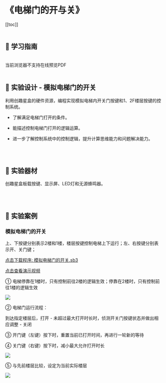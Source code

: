 # 《电梯门的开与关》

[[toc]]
<br><br>

## 📒 学习指南

<br>
<object data="/tutorial/starbox_yj/pdf/第22课电梯门的开与关.pdf" type="application/pdf" width=1200 height=800 name="电梯门的开与关">
当前浏览器不支持在线预览PDF
</object>

<br>
<br>

## 📐 实验设计 - 模拟电梯门的开关

利用创趣星盒的硬件资源，编程实现模拟电梯内开关门按键和1、2F楼层按键的控制系统。

- 了解满足电梯门打开的条件。

- 能描述控制电梯门打开的逻辑运算。

- 进一步了解控制系统中的控制逻辑，提升计算思维能力和问题解决能力。

<br><br>

## 🧰 实验器材

创趣星盒板载按键、显示屏、LED灯和无源蜂鸣器。

<br><br>

## 🌰 实验案例

### 模拟电梯门的开关

上、下按键分别表示2楼和1楼，楼层按键控制电梯上下运行；左、右按键分别表示开、关门键；

<a href="/tutorial/starbox_yj/sb3/06/模拟电梯门的开关.sb3">点击下载程序: 模拟电梯门的开关.sb3</a>

<a href="https://www.bilibili.com/video/BV1jrYaznEZw/?spm_id_from=333.1387.upload.video_card.click&vd_source=d34a80bae9d64a0c5a0716bd47877802" target="_blank">点击查看演示视频</a>

① 电梯停靠在1楼时，只有控制前往2楼的逻辑生效；停靠在2楼时，只有控制前往1楼的逻辑生效

<img src="/images/06/模拟电梯门的开关1.png">

② 电梯门运行流程：

到达指定楼层后，打开 - 未超过最大打开时长时，侦测开关门按键状态并做出相应调整 - 关闭 

③ 开门键（左键）按下时，重置当前已打开时间，再进行一轮新的等待

④ 关门键（右键）按下时，减小最大允许打开时长

<img src="/images/06/模拟电梯门的开关2.png">

⑤ 与先前楼层比较，设定为当前实际楼层

<img src="/images/06/模拟电梯门的开关3.png">










